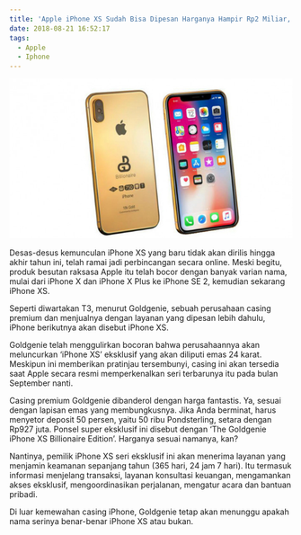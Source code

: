 ```yaml
---
title: 'Apple iPhone XS Sudah Bisa Dipesan Harganya Hampir Rp2 Miliar, Minat?'
date: 2018-08-21 16:52:17
tags:
  - Apple
  - Iphone
---
```

![Placeholder](/assets/images/5b7ab708f3354-iphone-xs_665_374.jpg)

Desas-desus kemunculan iPhone XS yang baru tidak akan dirilis hingga akhir tahun ini, telah ramai jadi perbincangan secara online. Meski begitu, produk besutan raksasa Apple itu telah bocor dengan banyak varian nama, mulai dari iPhone X dan iPhone X Plus ke iPhone SE 2, kemudian sekarang iPhone XS.

Seperti diwartakan T3, menurut Goldgenie, sebuah perusahaan casing premium dan menjualnya dengan layanan yang dipesan lebih dahulu, iPhone berikutnya akan disebut iPhone XS.

Goldgenie telah menggulirkan bocoran bahwa perusahaannya akan meluncurkan ‘iPhone XS’ eksklusif yang akan diliputi emas 24 karat. Meskipun ini memberikan pratinjau tersembunyi, casing ini akan tersedia saat Apple secara resmi memperkenalkan seri terbarunya itu pada bulan September nanti.

Casing premium Goldgenie dibanderol dengan harga fantastis. Ya, sesuai dengan lapisan emas yang membungkusnya. Jika Anda berminat, harus menyetor deposit 50 persen, yaitu 50 ribu Pondsterling, setara dengan Rp927 juta. Ponsel super eksklusif ini disebut dengan ‘The Goldgenie iPhone XS Billionaire Edition’. Harganya sesuai namanya, kan?

Nantinya, pemilik iPhone XS seri eksklusif ini akan menerima layanan yang menjamin keamanan sepanjang tahun (365 hari, 24 jam 7 hari). Itu termasuk informasi menjelang transaksi, layanan konsultasi keuangan, mengamankan akses eksklusif, mengoordinasikan perjalanan, mengatur acara dan bantuan pribadi.

Di luar kemewahan casing iPhone, Goldgenie tetap akan menunggu apakah nama serinya benar-benar iPhone XS atau bukan.